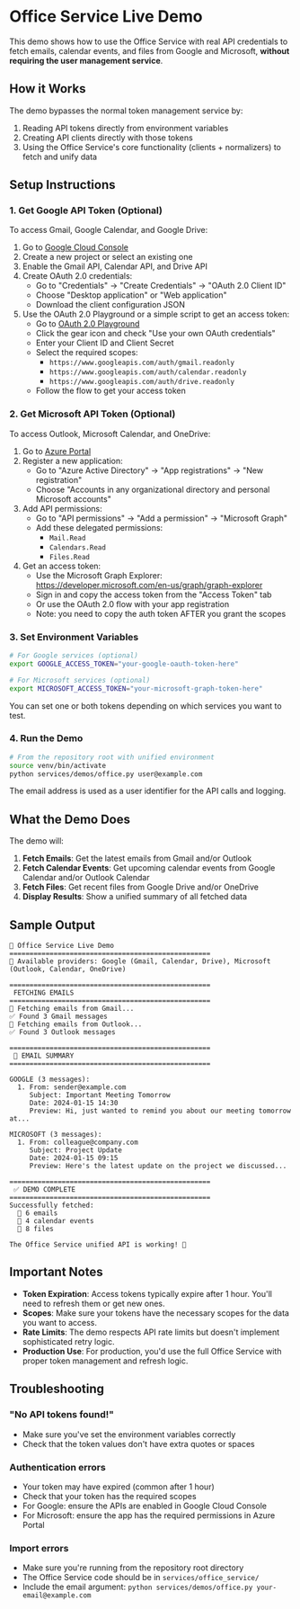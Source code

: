 # Office Service Live Demo

This demo shows how to use the Office Service with real API credentials to fetch emails, calendar events, and files from Google and Microsoft, **without requiring the user management service**.

## How it Works

The demo bypasses the normal token management service by:
1. Reading API tokens directly from environment variables
2. Creating API clients directly with those tokens
3. Using the Office Service's core functionality (clients + normalizers) to fetch and unify data

## Setup Instructions

### 1. Get Google API Token (Optional)

To access Gmail, Google Calendar, and Google Drive:

1. Go to [Google Cloud Console](https://console.cloud.google.com/)
2. Create a new project or select an existing one
3. Enable the Gmail API, Calendar API, and Drive API
4. Create OAuth 2.0 credentials:
   - Go to "Credentials" → "Create Credentials" → "OAuth 2.0 Client ID"
   - Choose "Desktop application" or "Web application"
   - Download the client configuration JSON
5. Use the OAuth 2.0 Playground or a simple script to get an access token:
   - Go to [OAuth 2.0 Playground](https://developers.google.com/oauthplayground/)
   - Click the gear icon and check "Use your own OAuth credentials"
   - Enter your Client ID and Client Secret
   - Select the required scopes:
     - `https://www.googleapis.com/auth/gmail.readonly`
     - `https://www.googleapis.com/auth/calendar.readonly`
     - `https://www.googleapis.com/auth/drive.readonly`
   - Follow the flow to get your access token

### 2. Get Microsoft API Token (Optional)

To access Outlook, Microsoft Calendar, and OneDrive:

1. Go to [Azure Portal](https://portal.azure.com/)
2. Register a new application:
   - Go to "Azure Active Directory" → "App registrations" → "New registration"
   - Choose "Accounts in any organizational directory and personal Microsoft accounts"
3. Add API permissions:
   - Go to "API permissions" → "Add a permission" → "Microsoft Graph"
   - Add these delegated permissions:
     - `Mail.Read`
     - `Calendars.Read`
     - `Files.Read`
4. Get an access token:
   - Use the Microsoft Graph Explorer: https://developer.microsoft.com/en-us/graph/graph-explorer
   - Sign in and copy the access token from the "Access Token" tab
   - Or use the OAuth 2.0 flow with your app registration
   - Note: you need to copy the auth token AFTER you grant the scopes

### 3. Set Environment Variables

```bash
# For Google services (optional)
export GOOGLE_ACCESS_TOKEN="your-google-oauth-token-here"

# For Microsoft services (optional)
export MICROSOFT_ACCESS_TOKEN="your-microsoft-graph-token-here"
```

You can set one or both tokens depending on which services you want to test.

### 4. Run the Demo

```bash
# From the repository root with unified environment
source venv/bin/activate
python services/demos/office.py user@example.com
```

The email address is used as a user identifier for the API calls and logging.

## What the Demo Does

The demo will:

1. **Fetch Emails**: Get the latest emails from Gmail and/or Outlook
2. **Fetch Calendar Events**: Get upcoming calendar events from Google Calendar and/or Outlook Calendar
3. **Fetch Files**: Get recent files from Google Drive and/or OneDrive
4. **Display Results**: Show a unified summary of all fetched data

## Sample Output

```
🚀 Office Service Live Demo
==================================================
🔑 Available providers: Google (Gmail, Calendar, Drive), Microsoft (Outlook, Calendar, OneDrive)

==================================================
 FETCHING EMAILS
==================================================
📧 Fetching emails from Gmail...
✅ Found 3 Gmail messages
📧 Fetching emails from Outlook...
✅ Found 3 Outlook messages

==================================================
 📧 EMAIL SUMMARY
==================================================

GOOGLE (3 messages):
  1. From: sender@example.com
     Subject: Important Meeting Tomorrow
     Date: 2024-01-15 14:30
     Preview: Hi, just wanted to remind you about our meeting tomorrow at...

MICROSOFT (3 messages):
  1. From: colleague@company.com
     Subject: Project Update
     Date: 2024-01-15 09:15
     Preview: Here's the latest update on the project we discussed...

==================================================
 ✅ DEMO COMPLETE
==================================================
Successfully fetched:
  📧 6 emails
  📅 4 calendar events
  📁 8 files

The Office Service unified API is working! 🎉
```

## Important Notes

- **Token Expiration**: Access tokens typically expire after 1 hour. You'll need to refresh them or get new ones.
- **Scopes**: Make sure your tokens have the necessary scopes for the data you want to access.
- **Rate Limits**: The demo respects API rate limits but doesn't implement sophisticated retry logic.
- **Production Use**: For production, you'd use the full Office Service with proper token management and refresh logic.

## Troubleshooting

### "No API tokens found!"
- Make sure you've set the environment variables correctly
- Check that the token values don't have extra quotes or spaces

### Authentication errors
- Your token may have expired (common after 1 hour)
- Check that your token has the required scopes
- For Google: ensure the APIs are enabled in Google Cloud Console
- For Microsoft: ensure the app has the required permissions in Azure Portal

### Import errors
- Make sure you're running from the repository root directory
- The Office Service code should be in `services/office_service/`
- Include the email argument: `python services/demos/office.py your-email@example.com` 